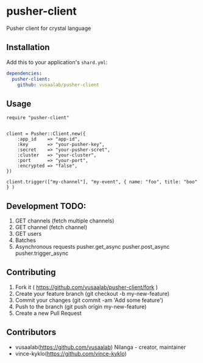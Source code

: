 # pusher-client

Pusher client for crystal language 

## Installation

Add this to your application's `shard.yml`:

```yaml
dependencies:
  pusher-client:
    github: vusaalab/pusher-client
```

## Usage

```crystal
require "pusher-client"


client = Pusher::Client.new({
    :app_id    => "app-id",
    :key       => "your-pusher-key",
    :secret    => "your-pusher-scret",
    :cluster   => "your-cluster",
    :port      => "your-port",
    :encrypted => "false",
})

client.trigger(["my-channel"], "my-event", { name: "foo", title: "boo" } )

```



## Development TODO:

1. GET channels (fetch multiple channels)
2. GET channel (fetch channel)
3. GET users
4. Batches 
5. Asynchronous requests
    pusher.get_async
    pusher.post_async
    pusher.trigger_async

## Contributing

1. Fork it ( https://github.com/vusaalab/pusher-client/fork )
2. Create your feature branch (git checkout -b my-new-feature)
3. Commit your changes (git commit -am 'Add some feature')
4. Push to the branch (git push origin my-new-feature)
5. Create a new Pull Request

## Contributors

- vusaalab(https://github.com/vusaalab) Nilanga - creator, maintainer
- vince-kyklo(https://github.com/vince-kyklo)
